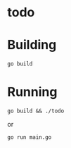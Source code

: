 # todo

# Building

```shell
go build
```

# Running

```shell
go build && ./todo
```
or

```shell
go run main.go
```

